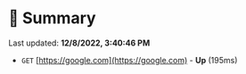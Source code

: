 # 📖 Summary
Last updated: **12/8/2022, 3:40:46 PM**

- `GET` [https://google.com](https://google.com) - **Up** (195ms)
